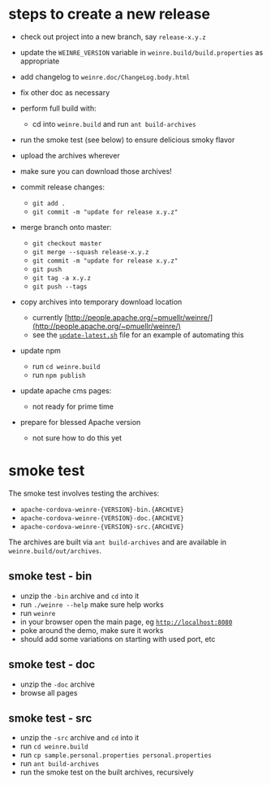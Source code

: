 <!--
 * Licensed to the Apache Software Foundation (ASF) under one
 * or more contributor license agreements.  See the NOTICE file
 * distributed with this work for additional information
 * regarding copyright ownership.  The ASF licenses this file
 * to you under the Apache License, Version 2.0 (the
 * "License"); you may not use this file except in compliance
 * with the License.  You may obtain a copy of the License at
 *
 *     http://www.apache.org/licenses/LICENSE-2.0
 *
 * Unless required by applicable law or agreed to in writing,
 * software distributed under the License is distributed on an
 * "AS IS" BASIS, WITHOUT WARRANTIES OR CONDITIONS OF ANY
 * KIND, either express or implied.  See the License for the
 * specific language governing permissions and limitations
 * under the License.
-->

steps to create a new release
===============================================================================

- check out project into a new branch, say `release-x.y.z`

- update the `WEINRE_VERSION` variable in `weinre.build/build.properties` as appropriate

- add changelog to `weinre.doc/ChangeLog.body.html`

- fix other doc as necessary

- perform full build with:

   - cd into `weinre.build` and run `ant build-archives`

- run the smoke test (see below) to ensure delicious smoky flavor

- upload the archives wherever

- make sure you can download those archives!

- commit release changes:
   - `git add .`
   - `git commit -m "update for release x.y.z"`

- merge branch onto master:

   - `git checkout master`
   - `git merge --squash release-x.y.z`
   - `git commit -m "update for release x.y.z"`
   - `git push`
   - `git tag -a x.y.z`
   - `git push --tags`

- copy archives into temporary download location
   - currently [http://people.apache.org/~pmuellr/weinre/](http://people.apache.org/~pmuellr/weinre/)
   - see the [`update-latest.sh`](https://github.com/pmuellr/people.apache.org/blob/master/public_html/weinre/update-latest.sh)
     file for an example of automating this

- update npm
   - run `cd weinre.build`
   - run `npm publish`

- update apache cms pages:

   - not ready for prime time

- prepare for blessed Apache version

   - not sure how to do this yet


smoke test
===============================================================================

The smoke test involves testing the archives:

- `apache-cordova-weinre-{VERSION}-bin.{ARCHIVE}`
- `apache-cordova-weinre-{VERSION}-doc.{ARCHIVE}`
- `apache-cordova-weinre-{VERSION}-src.{ARCHIVE}`

The archives are built via `ant build-archives` and are available
in `weinre.build/out/archives`.

smoke test - bin
-------------------------------------------------------------------------------

- unzip the `-bin` archive and `cd` into it
- run `./weinre --help` make sure help works
- run `weinre`
- in your browser open the main page, eg [`http://localhost:8080`](http://localhost:8080)
- poke around the demo, make sure it works
- should add some variations on starting with used port, etc

smoke test - doc
-------------------------------------------------------------------------------

- unzip the `-doc` archive
- browse all pages

smoke test - src
-------------------------------------------------------------------------------

- unzip the `-src` archive and `cd` into it
- run `cd weinre.build`
- run `cp sample.personal.properties personal.properties`
- run `ant build-archives`
- run the smoke test on the built archives, recursively


